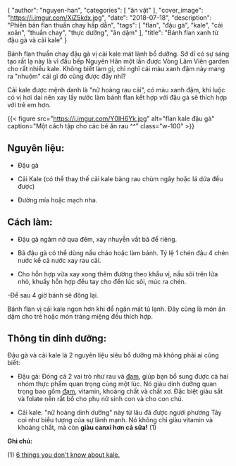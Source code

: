{
   "author": "nguyen-han",
   "categories": [
      "ăn vặt"
   ],
   "cover_image": "https://i.imgur.com/XiZ5kdx.jpg",
   "date": "2018-07-18",
   "description": "Phiên bản flan thuần chay hấp dẫn",
   "tags": [
            "flan", "đậu gà", "kale", "cải xoăn", "thuần chay", "thực dưỡng", "ăn dặm"
   ],
"title": "Bánh flan xanh từ đậu gà và cải kale"
}


Bánh flan thuần chay đậu gà vị cải kale mát lành bổ dưỡng. Sở dĩ có sự sáng tạo rất lạ này là vì đầu bếp Nguyên Hân một lần được Vòng Lâm Viên garden cho rất nhiều kale. Không biết làm gì, chỉ nghĩ cái màu xanh đậm này mang ra "nhuộm" cái gì đó cũng được đấy nhỉ?

Cải kale được mệnh danh là "nữ hoàng rau cải", có màu xanh đậm, khi luộc có vị hơi dai nên xay lấy nước làm bánh flan kết hợp với đậu gà sẽ thích hợp với trẻ em hơn.

{{< figure src="https://i.imgur.com/Y0IH6Yk.jpg" alt="flan kale đậu gà" caption="Một cách tập cho các bé ăn rau ^^" class="w-100" >}}

## Nguyên liệu: 

- Đậu gà

- Cải Kale (có thể thay thế cải kale bàng rau chùm ngây hoặc lá dứa đều được)

- Đường mía hoặc mạch nha.

## Cách làm: 

- Đậu gà ngâm nở qua đêm, xay nhuyễn vắt bã để riêng. 

- Bã đậu gà có thể dùng nấu cháo hoặc làm bánh. Tỷ lệ 1 chén đậu 4 chén nước kể cả nước xay rau cải.

- Cho hỗn hợp vừa xay xong thêm đường theo khẩu vị, nấu sôi trên lửa nhỏ, khuấy hỗn hợp đều tay cho đến lúc sôi, múc ra chén.

-Để sau 4 giờ bánh sẽ đông lại.

Bánh flan vị cải kale ngon hơn khi để ngăn mát tủ lạnh. Đây cũng là món ăn dặm cho trẻ hoặc món tráng miệng đều thích hợp.

## Thông tin dinh dưỡng:

Đậu gà và cải kale là 2 nguyên liệu siêu bổ dưỡng mà không phải ai cũng biết:

- Đậu gà: Đóng cả 2 vai trò như rau và [đạm](https://coachnamphuong.com/posts/tat-ca-nhung-gi-ban-can-biet-ve-dam/), giúp bạn bổ sung được cả hai nhóm thực phẩm quan trọng cùng một lúc. Nó giàu dinh dưỡng quan trọng bao gồm [đạm](https://coachnamphuong.com/posts/tat-ca-nhung-gi-ban-can-biet-ve-dam/), vitamin, khoáng chất và chất xơ. Đặc biệt giàu sắt và folate nên rất bổ cho phụ nữ sinh con và cho con chú.

- Cải kale: "nữ hoàng dinh dưỡng" này từ lâu đã được người phương Tây coi như biểu tượng của sự lành mạnh. Nó không chỉ giàu vitamin và khoáng chất, mà còn **giàu canxi hơn cả sữa!** (1)

**Ghi chú:**

(1) [6 things you don't know about kale.](https://www.huffingtonpost.com/2013/07/30/kale-facts-nutrition-info_n_3671210.html)

